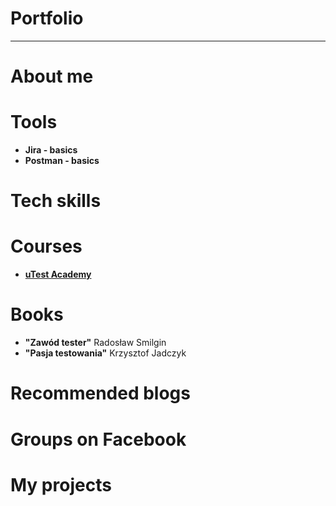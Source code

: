 # Portfolio
***
# About me
# Tools
* **Jira - basics**
* **Postman - basics**
# Tech skills
# Courses
* **[uTest Academy](https://utest.com)**
# Books
* **"Zawód tester"** Radosław Smilgin
* **"Pasja testowania"** Krzysztof Jadczyk
# Recommended blogs
# Groups on Facebook
# My projects
